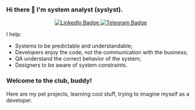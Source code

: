 ### Hi there 👋 I'm system analyst (syslyst).

<div id="badges" align="center">
  <a href="https://www.linkedin.com/in/dsavich">
    <img src="https://img.shields.io/badge/LinkedIn-blue?style=for-the-badge&logo=linkedin&logoColor=white" alt="LinkedIn Badge"/>
  </a>
  <a href="https://t.me/dsavich">
    <img src="https://img.shields.io/badge/Telegram-blue?style=for-the-badge&logo=telegram&logoColor=white" alt="Telegram Badge"/>
  </a>
</div>

<div id="profile-views" align="center">
  <img src="https://komarev.com/ghpvc/?username=zeldpol&style=flat-square&color=blue" alt=""/>
</div>

I help:
* Systems to be predictable and understandable;
* Developers enjoy the code, not the communication with the business;
* QA understand the correct behavior of the system;
* Designers to be aware of system constraints.

### Welcome to the club, buddy!
Here are my pet projects, learning cool stuff, trying to imagine myself as a developer. 

<!--
**zeldpol/zeldpol** is a ✨ _special_ ✨ repository because its `README.md` (this file) appears on your GitHub profile.

Here are some ideas to get you started:

- 🔭 I’m currently working on ...
- 🌱 I’m currently learning ...
- 👯 I’m looking to collaborate on ...
- 🤔 I’m looking for help with ...
- 💬 Ask me about ...
- 📫 How to reach me: ...
- 😄 Pronouns: ...
- ⚡ Fun fact: ...
-->
